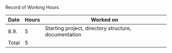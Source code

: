 Record of Working Hours


| Date   | Hours | Worked on                                              |
| ------ | ----- | ------------------------------------------------------ |
| 8.9.   | 5     | Starting project, directory structure, documentation   |
| Total  | 5     |                                                        |
